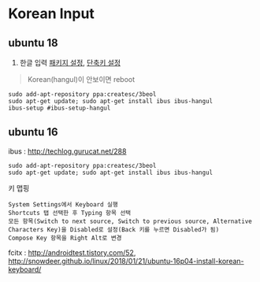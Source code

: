 # Korean Input

## ubuntu 18

1. 한글 입력 [패키지 설정](http://awesometic.tistory.com/87), [단축키 설정](https://steemkr.com/ubuntu/@sjc333/18-04) 

> Korean(hangul)이 안보이면 reboot 

```
sudo add-apt-repository ppa:createsc/3beol
sudo apt-get update; sudo apt-get install ibus ibus-hangul
ibus-setup #ibus-setup-hangul
```

## ubuntu 16

ibus : http://techlog.gurucat.net/288

    
    sudo add-apt-repository ppa:createsc/3beol
    sudo apt-get update; sudo apt-get install ibus ibus-hangul
    

키 맵핑 

    System Settings에서 Keyboard 실행
    Shortcuts 탭 선택한 후 Typing 항목 선택
    모든 항목(Switch to next source, Switch to previous source, Alternative Characters Key)을 Disabled로 설정(Back 키를 누르면 Disabled가 됨)
    Compose Key 항목을 Right Alt로 변경



fcitx : http://androidtest.tistory.com/52, http://snowdeer.github.io/linux/2018/01/21/ubuntu-16p04-install-korean-keyboard/



